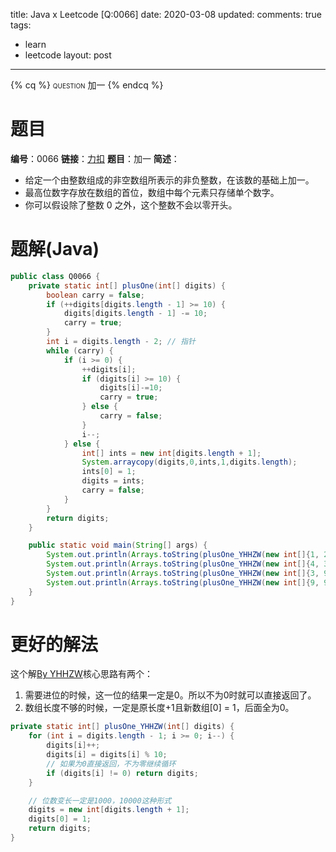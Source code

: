 title: Java x Leetcode [Q:0066]
date: 2020-03-08
updated: 
comments: true
tags:
  - learn
  - leetcode
layout: post
---
{% cq %}
<span style="font-variant: small-caps;">question</span>
加一
{% endcq %}
<!--more-->

# 题目
**编号**：0066
**链接**：[力扣](https://leetcode-cn.com/problems/plus-one/)
**题目**：加一
**简述**：
* 给定一个由整数组成的非空数组所表示的非负整数，在该数的基础上加一。
* 最高位数字存放在数组的首位，数组中每个元素只存储单个数字。
* 你可以假设除了整数 0 之外，这个整数不会以零开头。

# 题解(Java)
```java
public class Q0066 {
    private static int[] plusOne(int[] digits) {
        boolean carry = false;
        if (++digits[digits.length - 1] >= 10) {
            digits[digits.length - 1] -= 10;
            carry = true;
        }
        int i = digits.length - 2; // 指针
        while (carry) {
            if (i >= 0) {
                ++digits[i];
                if (digits[i] >= 10) {
                    digits[i]-=10;
                    carry = true;
                } else {
                    carry = false;
                }
                i--;
            } else {
                int[] ints = new int[digits.length + 1];
                System.arraycopy(digits,0,ints,1,digits.length);
                ints[0] = 1;
                digits = ints;
                carry = false;
            }
        }
        return digits;
    }

    public static void main(String[] args) {
        System.out.println(Arrays.toString(plusOne_YHHZW(new int[]{1, 2, 3}))); // [1,2,4]
        System.out.println(Arrays.toString(plusOne_YHHZW(new int[]{4, 3, 2, 1}))); // [4,3,2,2]
        System.out.println(Arrays.toString(plusOne_YHHZW(new int[]{3, 9, 9, 9}))); // [4,0,0,0]
        System.out.println(Arrays.toString(plusOne_YHHZW(new int[]{9, 9, 9, 9}))); // [1,0,0,0,0]
    }
}
```
# 更好的解法
这个解[By YHHZW](https://leetcode-cn.com/problems/plus-one/solution/java-shu-xue-jie-ti-by-yhhzw/)核心思路有两个：
1. 需要进位的时候，这一位的结果一定是0。所以不为0时就可以直接返回了。
2. 数组长度不够的时候，一定是原长度+1且新数组[0] = 1，后面全为0。
```java
private static int[] plusOne_YHHZW(int[] digits) {
    for (int i = digits.length - 1; i >= 0; i--) {
        digits[i]++;
        digits[i] = digits[i] % 10;
        // 如果为0直接返回，不为零继续循环
        if (digits[i] != 0) return digits;
    }

    // 位数变长一定是1000，10000这种形式
    digits = new int[digits.length + 1];
    digits[0] = 1;
    return digits;
}
```